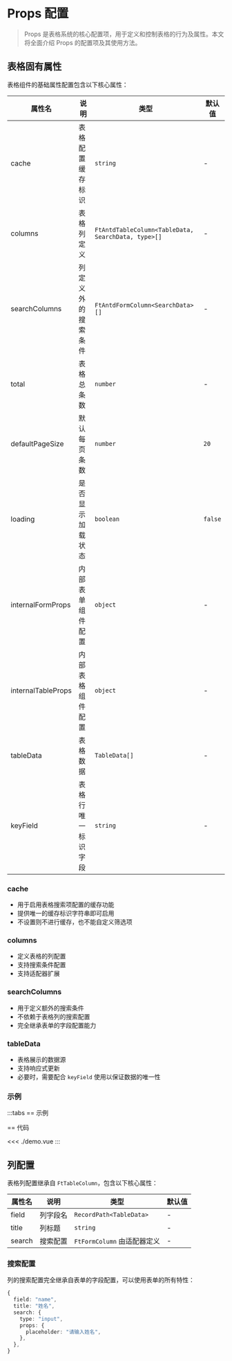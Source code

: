 # Props 配置

> Props 是表格系统的核心配置项，用于定义和控制表格的行为及属性。本文将全面介绍 Props 的配置项及其使用方法。

## 表格固有属性

表格组件的基础属性配置包含以下核心属性：

| 属性名             | 说明               | 类型                                               | 默认值  |
| ------------------ | ------------------ | -------------------------------------------------- | ------- |
| cache              | 表格配置缓存标识   | `string`                                           | -       |
| columns            | 表格列定义         | `FtAntdTableColumn<TableData, SearchData, type>[]` | -       |
| searchColumns      | 列定义外的搜索条件 | `FtAntdFormColumn<SearchData>[]`                   | -       |
| total              | 表格总条数         | `number`                                           | -       |
| defaultPageSize    | 默认每页条数       | `number`                                           | `20`    |
| loading            | 是否显示加载状态   | `boolean`                                          | `false` |
| internalFormProps  | 内部表单组件配置   | `object`                                           | -       |
| internalTableProps | 内部表格组件配置   | `object`                                           | -       |
| tableData          | 表格数据           | `TableData[]`                                      | -       |
| keyField           | 表格行唯一标识字段 | `string`                                           | -       |

### cache

- 用于启用表格搜索项配置的缓存功能
- 提供唯一的缓存标识字符串即可启用
- 不设置则不进行缓存，也不能自定义筛选项

### columns

- 定义表格的列配置
- 支持搜索条件配置
- 支持适配器扩展

### searchColumns

- 用于定义额外的搜索条件
- 不依赖于表格列的搜索配置
- 完全继承表单的字段配置能力

### tableData

- 表格展示的数据源
- 支持响应式更新
- 必要时，需要配合 `keyField` 使用以保证数据的唯一性

### 示例

<script setup>
  import Demo from "./demo.vue";
</script>

:::tabs
== 示例

<Demo />

== 代码

<<< ./demo.vue
:::

## 列配置

表格列配置继承自 `FtTableColumn`，包含以下核心属性：

| 属性名 | 说明     | 类型                        | 默认值 |
| ------ | -------- | --------------------------- | ------ |
| field  | 列字段名 | `RecordPath<TableData>`     | -      |
| title  | 列标题   | `string`                    | -      |
| search | 搜索配置 | `FtFormColumn` 由适配器定义 | -      |

### 搜索配置

列的搜索配置完全继承自表单的字段配置，可以使用表单的所有特性：

```typescript
{
  field: "name",
  title: "姓名",
  search: {
    type: "input",
    props: {
      placeholder: "请输入姓名",
    },
  },
}
```
